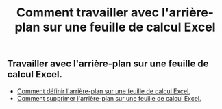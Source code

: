 ﻿---
title: Comment travailler avec l'arrière-plan sur une feuille de calcul Excel
second_title: Aspose.Cells Cloud Documen
linktitle: Contexte
type: docs
url: /fr/worksheets/background/
keywords: How to work with background on an Excel worksheet
description: Aspose.Cells Cloud REST API prend en charge le travail en arrière-plan sur une feuille de calcul Excel. Le SDK prend en charge différents langages de développement, notamment Android, C#, Go, Java, NodeJS, Perl, PHP, Python, Ruby et Swift.
weight: 20
kwords: Excel, Office Cloud, REST API, Tableur, PDF, CSV, Json, Markdown, Comment utiliser l'arrière-plan sur une feuille de calcul Excel
---
## Travailler avec l'arrière-plan sur une feuille de calcul Excel.

- [Comment définir l'arrière-plan sur une feuille de calcul Excel.](/cells/fr/worksheets/background/add/) 
- [Comment supprimer l'arrière-plan sur une feuille de calcul Excel.](/cells/fr/worksheets/background/delete/) 


